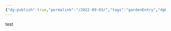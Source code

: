 ```yaml
---
{"dg-publish":true,"permalink":"/2022-09-03/","tags":"gardenEntry","dgHomeLink":true,"dgPassFrontmatter":false}
---
```



test